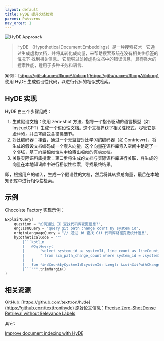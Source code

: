 ```yaml
---
layout: default
title: HyDE 提升文档检索
parent: Patterns
nav_order: 1
---
```


![HyDE Approach](https://github.com/texttron/hyde/raw/main/approach.png)

> HyDE （Hypothetical Document Embeddings）是一种搜索技术，它通过生成虚构文档，并将其转化成向量，来帮助搜索系统在没有相关性标签的情况下
> 找到相关信息。 它能够过滤掉虚构文档中的错误信息，具有强大的搜索性能，适用于多种任务和语言。

案例：[https://github.com/BloopAI/bloop](https://github.com/BloopAI/bloop) 使用 HyDE 生成假设性代码，以进行代码的相似式检索。

## HyDE 实现

HyDE 由三个步骤组成：

1. 生成假设文档：使用 zero-shot 方法，指导一个指令驱动的语言模型（如 InstructGPT）生成一个假设性文档。这个文档捕获了相关性模式，尽管它是虚构的，并且可能包含错误细节。
2. 对比编码器：接着，通过一个无监督对比学习的编码器（如 Contriever），将生成的假设文档编码成一个嵌入向量。这个向量在语料库嵌入空间中确定了一个邻域，基于向量相似性从中检索出相似的真实文档。
3. 关联实际语料库搜索：第二步将生成的文档与实际语料库进行关联，将生成的向量在本地知识库中进行相似性检索，寻找最终结果。

即，根据用户的输入，生成一个假设性的文档，然后将其转换成向量，最后在本地知识库中进行相似性检索。

## 示例

Chocolate Factory 实现示例：

```kotlin
ExplainQuery(
    question = "如何通过 ID 查找代码库变更信息?",
    englishQuery = "query git path change count by system id",
    originLanguageQuery = "// 通过 id 查找 Git 代码库路径变更统计信息",
    hypotheticalCode = """
        |```kotlin
        |   @SqlQuery(
        |       "select system_id as systemId, line_count as lineCount, path, changes" +
        |       " from scm_path_change_count where system_id = :systemId"
        |   )
        |   fun findCountBySystemId(systemId: Long): List<GitPathChangeCount>
        |```""".trimMargin()
)
```

## 相关资源


GitHub: [https://github.com/texttron/hyde](https://github.com/texttron/hyde)
原始论文信息：[Precise Zero-Shot Dense Retrieval without Relevance Labels](https://arxiv.org/abs/2212.10496)

其它:

[Improve document indexing with HyDE](https://python.langchain.com/docs/use_cases/question_answering/how_to/hyde)